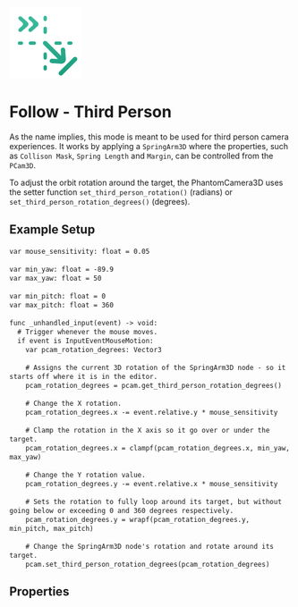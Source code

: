 <img alt="Third Person Icon" class="page-header-icon" src="../assets/follow-third-person.svg" />

# Follow - Third Person
As the name implies, this mode is meant to be used for third person camera experiences. It works by applying a `SpringArm3D` where the properties, such as `Collison Mask`, `Spring Length` and `Margin`, can be controlled from the `PCam3D`.

To adjust the orbit rotation around the target, the PhantomCamera3D uses the setter function `set_third_person_rotation()` (radians) or `set_third_person_rotation_degrees()` (degrees).

## Example Setup
```gdscript
var mouse_sensitivity: float = 0.05

var min_yaw: float = -89.9
var max_yaw: float = 50

var min_pitch: float = 0
var max_pitch: float = 360

func _unhandled_input(event) -> void:
  # Trigger whenever the mouse moves.
  if event is InputEventMouseMotion:
    var pcam_rotation_degrees: Vector3

    # Assigns the current 3D rotation of the SpringArm3D node - so it starts off where it is in the editor.
    pcam_rotation_degrees = pcam.get_third_person_rotation_degrees()

    # Change the X rotation.
    pcam_rotation_degrees.x -= event.relative.y * mouse_sensitivity
		
    # Clamp the rotation in the X axis so it go over or under the target.
    pcam_rotation_degrees.x = clampf(pcam_rotation_degrees.x, min_yaw, max_yaw)

    # Change the Y rotation value.
    pcam_rotation_degrees.y -= event.relative.x * mouse_sensitivity
		
    # Sets the rotation to fully loop around its target, but without going below or exceeding 0 and 360 degrees respectively.
    pcam_rotation_degrees.y = wrapf(pcam_rotation_degrees.y, min_pitch, max_pitch)
		
    # Change the SpringArm3D node's rotation and rotate around its target.
    pcam.set_third_person_rotation_degrees(pcam_rotation_degrees)
```

## Properties

<!--@include: ./parts/follow-mode.md-->

<!--@include: ./parts/follow-target.md-->

<!--@include: ./parts/follow-offset.md-->

<!--@include: ./parts/damping.md-->

<!--@include: ./parts/damping-value.md-->

<Property propertyName="Spring Length" propertyType="float" propertyDefault="1.0">
<template v-slot:propertyDescription>

Defines the `SpringArm3D` node's length.

</template>
<template v-slot:setMethod>

`void` set_spring_arm_spring_length(`float` length)

</template>
<template v-slot:setExample>

::: details Example
```gdscript
pcam.set_spring_arm_spring_length(4.2)
```
:::

</template>
<template v-slot:getMethod>

`float` get_spring_arm_spring_length()

</template>
<template v-slot:getExample>

::: details Example
```gdscript
pcam.get_spring_arm_spring_length()
```
:::

</template>
</Property>

<Property propertyName="Collision Mask" propertyType="int" propertyDefault="1">
<template v-slot:propertyDescription>

Defines the `SpringArm3D` node's Collision Mask.

</template>
<template v-slot:setMethod>

`void` set_spring_arm_collision_mask(`int` mask_int)

</template>
<template v-slot:setExample>

::: details Example
```gdscript
pcam.set_spring_arm_collision_mask(4)
```
:::

</template>
<template v-slot:getMethod>

`float` get_spring_arm_collision_mask()

</template>
<template v-slot:getExample>

::: details Example
```gdscript
pcam.get_spring_arm_collision_mask()
```
:::

</template>
</Property>

<Property propertyName="Shape" propertyType="Shape3D" propertyDefault="null">
<template v-slot:propertyDescription>

Defines the `SpringArm3D` node's `Shape3D`.

</template>
<template v-slot:setMethod>

`void` set_spring_arm_shape(`Shape3D` shape)

</template>
<template v-slot:setExample>

::: details Example
```gdscript
pcam.set_spring_arm_shape(shape)
```
:::

</template>
<template v-slot:getMethod>

`float` get_spring_arm_shape()

</template>
<template v-slot:getExample>

::: details Example
```gdscript
pcam.get_spring_arm_shape()
```
:::

</template>
</Property>

<Property propertyName="Margin" propertyType="float" propertyDefault="0.01">
<template v-slot:propertyDescription>

Defines the `SpringArm3D` node's Margin.

</template>
<template v-slot:setMethod>

`void` set_spring_arm_margin(`float` margin)

</template>
<template v-slot:setExample>

::: details Example
```gdscript
pcam.set_spring_arm_margin(0.42)
```
:::

</template>
<template v-slot:getMethod>

`float` get_spring_arm_margin()

</template>
<template v-slot:getExample>

::: details Example
```gdscript
pcam.get_spring_arm_margin()
```
:::

</template>
</Property>

<Property propertyName="Third Person Rotation" propertyType="Vector3" propertyDefault="Vector3(0,0,0)">
<template v-slot:propertyDescription>

Defines the rotation (in radians) value of the Third Person `SpringArm` node.

</template>
<template v-slot:setMethod>

`void` set_third_person_rotation(`Vector3` spring_arm_rotation)

</template>
<template v-slot:setExample>

::: details Example
```gdscript
pcam.set_third_person_rotation(Vector3(-30, 0, 0))
```
:::

</template>
<template v-slot:getMethod>

`Vector3` get_third_person_rotation()

</template>
<template v-slot:getExample>

::: details Example
```gdscript
pcam.get_third_person_rotation()
```
:::

</template>
</Property>

<Property propertyName="Third Person Rotation Degrees" propertyType="Vector3" propertyDefault="Vector3(0,0,0)">
<template v-slot:propertyDescription>

Defines the rotation (in degrees) value of the Third Person `SpringArm` node.

</template>
<template v-slot:setMethod>

`void` set_third_person_rotation_degrees(`Vector3` spring_arm_rotation)

</template>
<template v-slot:setExample>

::: details Example
```gdscript
pcam.set_third_person_rotation_degrees(Vector3(-30, 0, 0))
```
:::

</template>
<template v-slot:getMethod>

`Vector3` get_third_person_rotation_degrees()

</template>
<template v-slot:getExample>

::: details Example
```gdscript
pcam.get_third_person_rotation_degrees()
```
:::

</template>
</Property>